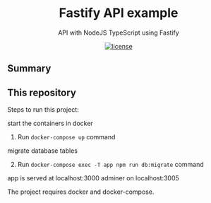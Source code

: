 <h1 align="center">Fastify API example</h1>

<div align="center">

API with NodeJS TypeScript using Fastify

[![license](https://img.shields.io/badge/license-GNU-blue.svg)](https://github.com/captain-fatbeard/fastify-api/blob/main/LICENSE)

</div>

## Summary



## This repository


Steps to run this project:

start the containers in docker

1. Run `docker-compose up` command

migrate database tables

2. Run `docker-compose exec -T app npm run db:migrate` command

app is served at localhost:3000
adminer on localhost:3005



The project requires docker and docker-compose.
